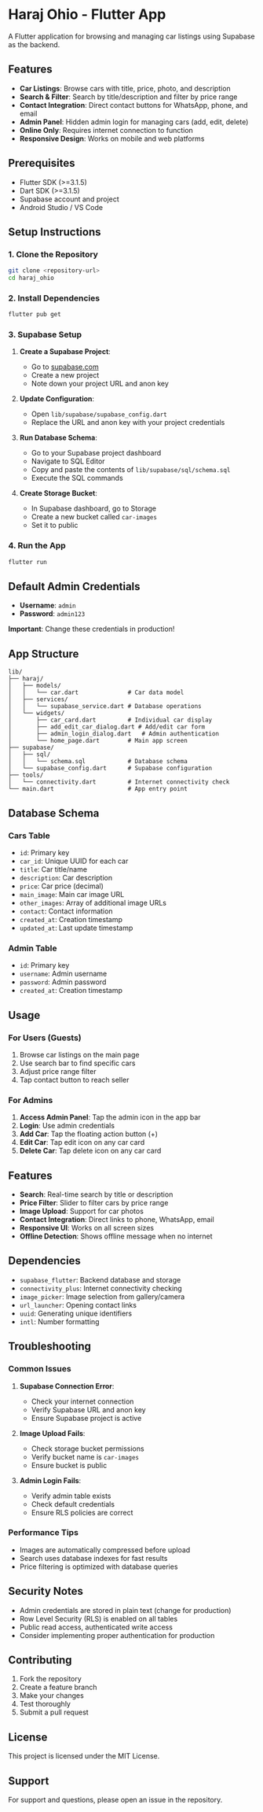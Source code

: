 # Haraj Ohio - Flutter App

A Flutter application for browsing and managing car listings using Supabase as the backend.

## Features

- **Car Listings**: Browse cars with title, price, photo, and description
- **Search & Filter**: Search by title/description and filter by price range
- **Contact Integration**: Direct contact buttons for WhatsApp, phone, and email
- **Admin Panel**: Hidden admin login for managing cars (add, edit, delete)
- **Online Only**: Requires internet connection to function
- **Responsive Design**: Works on mobile and web platforms

## Prerequisites

- Flutter SDK (>=3.1.5)
- Dart SDK (>=3.1.5)
- Supabase account and project
- Android Studio / VS Code

## Setup Instructions

### 1. Clone the Repository

```bash
git clone <repository-url>
cd haraj_ohio
```

### 2. Install Dependencies

```bash
flutter pub get
```

### 3. Supabase Setup

1. **Create a Supabase Project**:
   - Go to [supabase.com](https://supabase.com)
   - Create a new project
   - Note down your project URL and anon key

2. **Update Configuration**:
   - Open `lib/supabase/supabase_config.dart`
   - Replace the URL and anon key with your project credentials

3. **Run Database Schema**:
   - Go to your Supabase project dashboard
   - Navigate to SQL Editor
   - Copy and paste the contents of `lib/supabase/sql/schema.sql`
   - Execute the SQL commands

4. **Create Storage Bucket**:
   - In Supabase dashboard, go to Storage
   - Create a new bucket called `car-images`
   - Set it to public

### 4. Run the App

```bash
flutter run
```

## Default Admin Credentials

- **Username**: `admin`
- **Password**: `admin123`

**Important**: Change these credentials in production!

## App Structure

```
lib/
├── haraj/
│   ├── models/
│   │   └── car.dart              # Car data model
│   ├── services/
│   │   └── supabase_service.dart # Database operations
│   └── widgets/
│       ├── car_card.dart         # Individual car display
│       ├── add_edit_car_dialog.dart # Add/edit car form
│       ├── admin_login_dialog.dart   # Admin authentication
│       └── home_page.dart        # Main app screen
├── supabase/
│   ├── sql/
│   │   └── schema.sql            # Database schema
│   └── supabase_config.dart      # Supabase configuration
├── tools/
│   └── connectivity.dart         # Internet connectivity check
└── main.dart                     # App entry point
```

## Database Schema

### Cars Table
- `id`: Primary key
- `car_id`: Unique UUID for each car
- `title`: Car title/name
- `description`: Car description
- `price`: Car price (decimal)
- `main_image`: Main car image URL
- `other_images`: Array of additional image URLs
- `contact`: Contact information
- `created_at`: Creation timestamp
- `updated_at`: Last update timestamp

### Admin Table
- `id`: Primary key
- `username`: Admin username
- `password`: Admin password
- `created_at`: Creation timestamp

## Usage

### For Users (Guests)
1. Browse car listings on the main page
2. Use search bar to find specific cars
3. Adjust price range filter
4. Tap contact button to reach seller

### For Admins
1. **Access Admin Panel**: Tap the admin icon in the app bar
2. **Login**: Use admin credentials
3. **Add Car**: Tap the floating action button (+)
4. **Edit Car**: Tap edit icon on any car card
5. **Delete Car**: Tap delete icon on any car card

## Features

- **Search**: Real-time search by title or description
- **Price Filter**: Slider to filter cars by price range
- **Image Upload**: Support for car photos
- **Contact Integration**: Direct links to phone, WhatsApp, email
- **Responsive UI**: Works on all screen sizes
- **Offline Detection**: Shows offline message when no internet

## Dependencies

- `supabase_flutter`: Backend database and storage
- `connectivity_plus`: Internet connectivity checking
- `image_picker`: Image selection from gallery/camera
- `url_launcher`: Opening contact links
- `uuid`: Generating unique identifiers
- `intl`: Number formatting

## Troubleshooting

### Common Issues

1. **Supabase Connection Error**:
   - Check your internet connection
   - Verify Supabase URL and anon key
   - Ensure Supabase project is active

2. **Image Upload Fails**:
   - Check storage bucket permissions
   - Verify bucket name is `car-images`
   - Ensure bucket is public

3. **Admin Login Fails**:
   - Verify admin table exists
   - Check default credentials
   - Ensure RLS policies are correct

### Performance Tips

- Images are automatically compressed before upload
- Search uses database indexes for fast results
- Price filtering is optimized with database queries

## Security Notes

- Admin credentials are stored in plain text (change for production)
- Row Level Security (RLS) is enabled on all tables
- Public read access, authenticated write access
- Consider implementing proper authentication for production

## Contributing

1. Fork the repository
2. Create a feature branch
3. Make your changes
4. Test thoroughly
5. Submit a pull request

## License

This project is licensed under the MIT License.

## Support

For support and questions, please open an issue in the repository.

